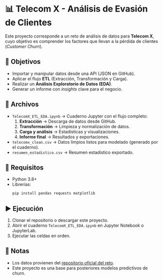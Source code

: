 # 📊 Telecom X - Análisis de Evasión de Clientes

Este proyecto corresponde a un reto de análisis de datos para **Telecom X**, cuyo objetivo es comprender los factores que llevan a la pérdida de clientes (*Customer Churn*).

## 🎯 Objetivos
- Importar y manipular datos desde una API (JSON en GitHub).
- Aplicar el flujo **ETL** (Extracción, Transformación y Carga).
- Realizar un **Análisis Exploratorio de Datos (EDA)**.
- Generar un informe con *insights* clave para el negocio.

## 📂 Archivos
- `TelecomX_ETL_EDA.ipynb` → Cuaderno Jupyter con el flujo completo:
  1. **Extracción** → Descarga de datos desde GitHub.
  2. **Transformación** → Limpieza y normalización de datos.
  3. **Carga y análisis** → Estadísticas y visualizaciones.
  4. **Informe final** → Resultados y exportaciones.
- `telecomx_clean.csv` → Datos limpios listos para modelado (generado por el cuaderno).
- `resumen_estadistico.csv` → Resumen estadístico exportado.

## 🚀 Requisitos
- Python 3.8+
- Librerías:
  ```bash
  pip install pandas requests matplotlib
  ```

## ▶️ Ejecución
1. Clonar el repositorio o descargar este proyecto.
2. Abrir el cuaderno `TelecomX_ETL_EDA.ipynb` en Jupyter Notebook o JupyterLab.
3. Ejecutar las celdas en orden.

## 📌 Notas
- Los datos provienen del [repositorio oficial del reto](https://github.com/ingridcristh/challenge2-data-science-LATAM).
- Este proyecto es una base para posteriores modelos predictivos de churn.
